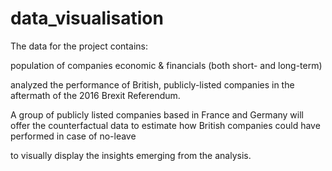 # data_visualisation


The data for the project contains:

population of companies
economic & financials (both short- and long-term)


analyzed the performance of British, publicly-listed companies in the aftermath of the 2016 Brexit Referendum. 

A group of publicly listed companies based in France and Germany will offer the counterfactual data to estimate how British companies could have performed in case of no-leave

to visually display the insights emerging from the analysis.
